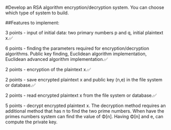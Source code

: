 #Develop an RSA algorithm encryption/decryption system. You can choose which type of system to build.

##Features to implement:

3 points - input of initial data: two primary numbers p and q, initial plaintext x.✅

6 points - finding the parameters required for encryption/decryption algorithms. Public key finding, Euclidean algorithm implementation, Euclidean advanced algorithm implementation.✅

2 points - encryption of the plaintext x.✅

2 points - save encrypted plaintext x and public key (n,e) in the file system or database.✅

2 points - read encrypted plaintext x from the file system or database.✅
 
5 points - decrypt encrypted plaintext x. The decryption method requires an additional method that has n to find the two prime numbers. When have the primes numbers system can find the value of Φ[n]. Having Φ[n] and e, can compute the private key. 